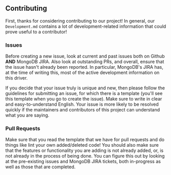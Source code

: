 ## Contributing

First, thanks for considering contributing to our project! In general, our
`Development.md` contains a lot of development-related information that could
prove useful to a contributor!

### Issues

Before creating a new issue, look at current and past issues both on Github
**AND** MongoDB JIRA. Also look at outstanding PRs, and overall, ensure that
the issue hasn't already been reported. In particular, MongoDB's JIRA has, at
the time of writing this, most of the active development information on this
driver.

If you decide that your issue truly is unique and new, then please follow the
guidelines for submitting an issue, for which there is a template (you'll see
this template when you go to create the issue). Make sure to write in clear and
easy-to-understand English. Your issue is more likely to be resolved quickly if
the maintainers and contributors of this project can understand what you are
saying.

### Pull Requests

Make sure that you read the template that we have for pull requests and do
things like lint your own added/deleted code! You should also make sure that
the features or functionality you are adding is not already added, or, is not
already in the process of being done. You can figure this out by looking at the
pre-existing issues and MongoDB JIRA tickets, both in-progress as well as those
that are completed.

